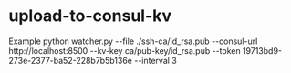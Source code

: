 # upload-to-consul-kv
Example
python watcher.py --file ./ssh-ca/id_rsa.pub --consul-url http://localhost:8500 --kv-key ca/pub-key/id_rsa.pub --token 19713bd9-273e-2377-ba52-228b7b5b136e --interval 3
